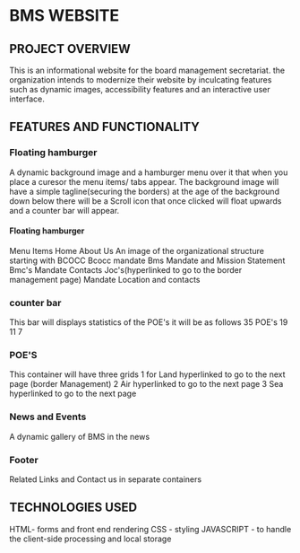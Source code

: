 # BMS WEBSITE #

## PROJECT OVERVIEW ##
 This is an informational website for the board management secretariat. the organization intends to modernize their website by inculcating features such as dynamic images, accessibility features and an interactive user interface.

## FEATURES AND FUNCTIONALITY ##
### Floating hamburger ### 
A dynamic background image and a hamburger menu over it that when you place a curesor the menu items/ tabs appear.
The background image will have a simple tagline(securing the borders)
at the age of the background down below there will be a Scroll icon that once clicked will float upwards and a counter bar will appear.
#### Floating hamburger #### 
Menu Items 
Home
About Us
An image of the organizational structure starting with BCOCC
    Bcocc
        mandate 
    Bms
        Mandate and Mission Statement
    Bmc's
        Mandate
        Contacts
    Joc's(hyperlinked to go to the border management page)
        Mandate
        Location and contacts

### counter bar ### 
This bar will displays statistics of the POE's
it will be as follows 35 POE's  19  11  7


### POE'S ### 
This container will have three grids
1 for Land hyperlinked to go to the next page (border Management)
2 Air hyperlinked to go to the next page
3 Sea hyperlinked to go to the next page

### News and Events ###
A dynamic gallery of BMS in the news

### Footer ###
Related Links and Contact us in separate containers


## TECHNOLOGIES USED ##
 HTML- forms and front end rendering
 CSS - styling
 JAVASCRIPT - to handle the client-side processing and local storage




